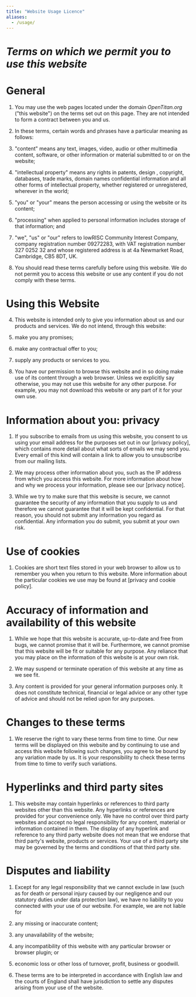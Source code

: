 ```yaml
---
title: "Website Usage Licence"
aliases:
  - /usage/
---
```


# *Terms on which we permit you to use this website*

# General

1. You may use the web pages located under the domain *OpenTitan.org* ("this
   website") on the terms set out on this page. They are not intended to form a
   contract between you and us.

1. In these terms, certain words and phrases have a particular meaning as
   follows:

  1. "content" means any text, images, video, audio or other multimedia
     content, software, or other information or material submitted to or on the
     website;

  1. "intellectual property" means any rights in patents, design , copyright,
     databases, trade marks, domain names confidential information and all
     other forms of intellectual property, whether registered or unregistered,
     wherever in the world;

  1. "you" or "your" means the person accessing or using the website or its
     content;

  1. "processing" when applied to personal information includes storage of that
     information; and

  1. "we", "us" or "our" refers to lowRISC Community Interest Company, company
     registration number 09272283, with VAT registration number 327 0252 32 and
     whose registered address is at 4a Newmarket Road, Cambridge, CB5 8DT, UK.

1. You should read these terms carefully before using this website. We do not
   permit you to access this website or use any content if you do not comply
   with these terms.

# Using this Website

4. This website is intended only to give you information about us and our
   products and services. We do not intend, through this website:

  1. make you any promises;

  1. make any contractual offer to you;

  1. supply any products or services to you.

5. You have our permission to browse this website and in so doing make use of
   its content through a web browser. Unless we explicitly say otherwise, you
   may not use this website for any other purpose. For example, you may not
   download this website or any part of it for your own use.

# Information about you: privacy

1. If you subscribe to emails from us using this website, you consent to us
   using your email address for the purposes set out in our [privacy policy],
   which contains more detail about what sorts of emails we may send you. Every
   email of this kind will contain a link to allow you to unsubscribe from our
   mailing lists.

1. We may process other information about you, such as the IP address from
   which you access this website. For more information about how and why we
   process your information, please see our [privacy notice].

1. While we try to make sure that this website is secure, we cannot guarantee
   the security of any information that you supply to us and therefore we
   cannot guarantee that it will be kept confidential. For that reason, you
   should not submit any information you regard as confidential. Any
   information you do submit, you submit at your own risk.

# Use of cookies

1. Cookies are short text files stored in your web browser to allow us to
   remember you when you return to this website. More information about the
   particular cookies we use may be found at [privacy and cookie policy].

# Accuracy of information and availability of this website

1. While we hope that this website is accurate, up-to-date and free from bugs,
   we cannot promise that it will be. Furthermore, we cannot promise that this
   website will be fit or suitable for any purpose. Any reliance that you may
   place on the information of this website is at your own risk.

1. We may suspend or terminate operation of this website at any time as we see
   fit.

1. Any content is provided for your general information purposes only. It does
   not constitute technical, financial or legal advice or any other type of
   advice and should not be relied upon for any purposes.

# Changes to these terms

1. We reserve the right to vary these terms from time to time. Our new terms
   will be displayed on this website and by continuing to use and access this
   website following such changes, you agree to be bound by any variation made
   by us. It is your responsibility to check these terms from time to time to
   verify such variations.

# Hyperlinks and third party sites

1. This website may contain hyperlinks or references to third party websites
   other than this website. Any hyperlinks or references are provided for your
   convenience only. We have no control over third party websites and accept no
   legal responsibility for any content, material or information contained in
   them. The display of any hyperlink and reference to any third party website
   does not mean that we endorse that third party's website, products or
   services. Your use of a third party site may be governed by the terms and
   conditions of that third party site.

# Disputes and liability

1. Except for any legal responsibility that we cannot exclude in law (such as
   for death or personal injury caused by our negligence and our statutory
     duties under data protection law), we have no liability to you connected
     with your use of our website. For example, we are not liable for

  1. any missing or inaccurate content;

  1. any unavailability of the website;

  1. any incompatibility of this website with any particular browser or browser
     plugin; or

  1. economic loss or other loss of turnover, profit, business or goodwill.

1. These terms are to be interpreted in accordance with English law and the
   courts of England shall have jurisdiction to settle any disputes arising
   from your use of the website.
